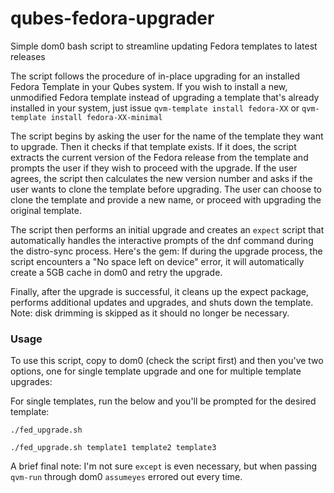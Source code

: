 # qubes-fedora-upgrader
Simple dom0 bash script to streamline updating Fedora templates to latest releases

The script follows the procedure of in-place upgrading for an installed Fedora Template in your Qubes system. If you wish to install a new, unmodified Fedora template instead of upgrading a template that's already installed in your system, just issue `qvm-template install fedora-XX` or `qvm-template install fedora-XX-minimal`

The script begins by asking the user for the name of the template they want to upgrade. Then it checks if that template exists. If it does, the script extracts the current version of the Fedora release from the template and prompts the user if they wish to proceed with the upgrade. If the user agrees, the script then calculates the new version number and asks if the user wants to clone the template before upgrading. The user can choose to clone the template and provide a new name, or proceed with upgrading the original template.

The script then performs an initial upgrade and creates an `expect` script that automatically handles the interactive prompts of the dnf command during the distro-sync process. Here's the gem: If during the upgrade process, the script encounters a "No space left on device" error, it will automatically create a 5GB cache in dom0 and retry the upgrade.

Finally, after the upgrade is successful, it cleans up the expect package, performs additional updates and upgrades, and shuts down the template. Note: disk drimming is skipped as it should no longer be necessary.

### Usage

To use this script, copy to dom0 (check the script first) and then you've two options, one for single template upgrade and one for multiple template upgrades:

For single templates, run the below and you'll be prompted for the desired template:
```
./fed_upgrade.sh
```

```
./fed_upgrade.sh template1 template2 template3
```
A brief final note: I'm not sure `except` is even necessary, but when passing `qvm-run` through dom0 `assumeyes` errored out every time.
